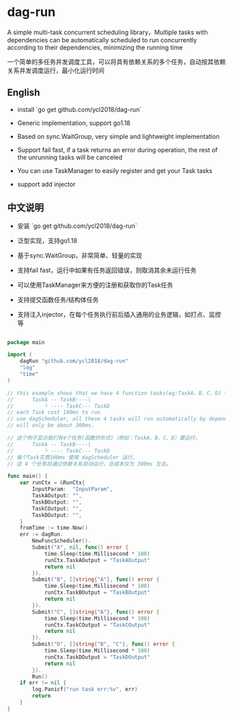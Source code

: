 # dag-run
<p>A simple multi-task concurrent scheduling library，Multiple tasks with dependencies can be automatically scheduled to run concurrently according to their dependencies, minimizing the running time</p>
<p>一个简单的多任务并发调度工具，可以将具有依赖关系的多个任务，自动按其依赖关系并发调度运行，最小化运行时间</p>

## English
- <p>install `go get github.com/ycl2018/dag-run`</p>
- <p>Generic implementation, support go1.18</p>
- <p>Based on sync.WaitGroup, very simple and lightweight implementation</p>
- <p>Support fail fast, if a task returns an error during operation, the rest of the unrunning tasks will be canceled</p>
- <p>You can use TaskManager to easily register and get your Task tasks</p>
- <p>support add injector</p>

## 中文说明
- <p>安装 `go get github.com/ycl2018/dag-run`</p>
- <p>泛型实现，支持go1.18</p>
- <p>基于sync.WaitGroup，非常简单、轻量的实现</p>
- <p>支持fail fast，运行中如果有任务返回错误，则取消其余未运行任务</p>
- <p>可以使用TaskManager来方便的注册和获取你的Task任务</p>
- <p>支持提交函数任务/结构体任务</p>
- <p>支持注入injector，在每个任务执行前后插入通用的业务逻辑，如打点、监控等</p>

```go

package main

import (
	dagRun "github.com/ycl2018/dag-run"
	"log"
	"time"
)

// this example shows that we have 4 function tasks(eg:TaskA、B、C、D) to run, which dependency relation like
// 		TaskA -- TaskB----\
//   		└ ---- TaskC--- TaskD
// each Task cost 100ms to run
// use dagScheduler, all these 4 tasks will run automatically by dependency relation, and total costs
// will only be about 300ms.

// 这个例子显示我们有4个任务(函数的形式)（例如：TaskA、B、C、D）要运行，
// 		TaskA -- TaskB----\
//   		└ ---- TaskC--- TaskD
// 每个Task花费100ms 使用 dagScheduler 运行，
// 这 4 个任务将通过依赖关系自动运行，总成本仅为 300ms 左右。

func main() {
	var runCtx = &RunCtx{
		InputParam:  "InputParam",
		TaskAOutput: "",
		TaskBOutput: "",
		TaskCOutput: "",
		TaskDOutput: "",
	}
	fromTime := time.Now()
	err := dagRun.
		NewFuncScheduler().
		Submit("A", nil, func() error {
			time.Sleep(time.Millisecond * 100)
			runCtx.TaskAOutput = "TaskAOutput"
			return nil
		}).
		Submit("B", []string{"A"}, func() error {
			time.Sleep(time.Millisecond * 100)
			runCtx.TaskBOutput = "TaskBOutput"
			return nil
		}).
		Submit("C", []string{"A"}, func() error {
			time.Sleep(time.Millisecond * 100)
			runCtx.TaskCOutput = "TaskCOutput"
			return nil
		}).
		Submit("D", []string{"B", "C"}, func() error {
			time.Sleep(time.Millisecond * 100)
			runCtx.TaskDOutput = "TaskDOutput"
			return nil
		}).
		Run()
	if err != nil {
		log.Panicf("run task err:%v", err)
		return
	}
}


```
